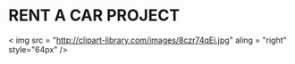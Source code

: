 #              RENT A CAR PROJECT
< img src = "http://clipart-library.com/images/8czr74qEi.jpg" aling = "right" style="64px" />
